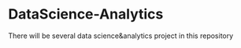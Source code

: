 # DataScience-Analytics
There will be several data science&amp;analytics project in this repository
